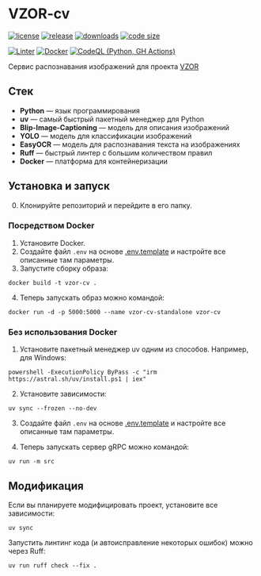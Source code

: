 # VZOR-cv

[![license](https://img.shields.io/github/license/code-418-dpr/VZOR-cv)](https://opensource.org/licenses/MIT)
[![release](https://img.shields.io/github/v/release/code-418-dpr/VZOR-cv?include_prereleases)](https://github.com/code-418-dpr/VZOR-cv/releases)
[![downloads](https://img.shields.io/github/downloads/code-418-dpr/VZOR-cv/total)](https://github.com/code-418-dpr/VZOR-cv/releases)
[![code size](https://img.shields.io/github/languages/code-size/code-418-dpr/VZOR-cv.svg)](https://github.com/code-418-dpr/VZOR-cv)

[![Linter](https://github.com/code-418-dpr/VZOR-cv/actions/workflows/linter.yaml/badge.svg)](https://github.com/code-418-dpr/VZOR-cv/actions/workflows/linter.yaml)
[![Docker](https://github.com/code-418-dpr/VZOR-cv/actions/workflows/docker.yaml/badge.svg)](https://github.com/code-418-dpr/VZOR-cv/actions/workflows/docker.yaml)
[![CodeQL (Python, GH Actions)](https://github.com/code-418-dpr/VZOR-cv/actions/workflows/codeql.yaml/badge.svg)](https://github.com/code-418-dpr/VZOR-cv/actions/workflows/codeql.yaml)

Сервис распознавания изображений для проекта [VZOR](https://github.com/code-418-dpr/VZOR)

## Стек

-   **Python** — язык программирования
-   **uv** — самый быстрый пакетный менеджер для Python
-   **Blip-Image-Captioning** — модель для описания изображений
-   **YOLO** — модель для классификации изображений
-   **EasyOCR** — модель для распознавания текста на изображениях
-   **Ruff** — быстрый линтер с большим количеством правил
-   **Docker** — платформа для контейнеризации

## Установка и запуск

0. Клонируйте репозиторий и перейдите в его папку.

### Посредством Docker

1. Установите Docker.
2. Создайте файл `.env` на основе [.env.template](.env.template) и настройте все описанные там параметры.
3. Запустите сборку образа:

```shell
docker build -t vzor-cv .
```

4. Теперь запускать образ можно командой:

```shell
docker run -d -p 5000:5000 --name vzor-cv-standalone vzor-cv
```

### Без использования Docker

1. Установите пакетный менеджер uv одним из способов. Например, для Windows:

```shell
powershell -ExecutionPolicy ByPass -c "irm https://astral.sh/uv/install.ps1 | iex"
```

2. Установите зависимости:

```shell
uv sync --frozen --no-dev
```

3. Создайте файл `.env` на основе [.env.template](.env.template) и настройте все описанные там параметры.

4. Теперь запускать сервер gRPC можно командой:

```shell
uv run -m src
```

## Модификация

Если вы планируете модифицировать проект, установите все зависимости:

```shell
uv sync
```

Запустить линтинг кода (и автоисправление некоторых ошибок) можно через Ruff:

```shell
uv run ruff check --fix .
```
